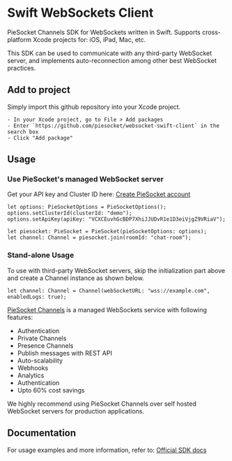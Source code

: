 # Swift WebSockets Client

PieSocket Channels SDK for WebSockets written in Swift.
Supports cross-platform Xcode projects for:  iOS, iPad, Mac, etc.

This SDK can be used to communicate with any third-party WebSocket server,
and implements auto-reconnection among other best WebSocket practices.


## Add to project
Simply import this github repository into your Xcode project.

    - In your Xcode project, go to File > Add packages
    - Enter `https://github.com/piesocket/websocket-swift-client` in the search box
    - Click "Add package"


## Usage

### Use PieSocket's managed WebSocket server
Get your API key and Cluster ID here: [Create PieSocket account](https://www.piesocket.com/app/v4/register)

```
let options: PieSocketOptions = PieSocketOptions();
options.setClusterId(clusterId: "demo");
options.setApiKey(apiKey: "VCXCEuvhGcBDP7XhiJJUDvR1e1D3eiVjgZ9VRiaV");

let piesocket: PieSocket = PieSocket(pieSocketOptions: options);
let channel: Channel = piesocket.join(roomId: "chat-room");
```

### Stand-alone Usage
To use with third-party WebSocket servers, skip the initialization part above and create a Channel instance as shown below.

```
let channel: Channel = Channel(webSocketURL: "wss://example.com", enabledLogs: true);
```

[PieSocket Channels](https://piesocket.com/channels) is a managed WebSockets service with following features:
  - Authentication
  - Private Channels
  - Presence Channels
  - Publish messages with REST API
  - Auto-scalability
  - Webhooks
  - Analytics
  - Authentication
  - Upto 60% cost savings

We highly recommend using PieSocket Channels over self hosted WebSocket servers for production applications.

## Documentation
For usage examples and more information, refer to: [Official SDK docs](https://www.piesocket.com/docs/3.0/ios-websockets)